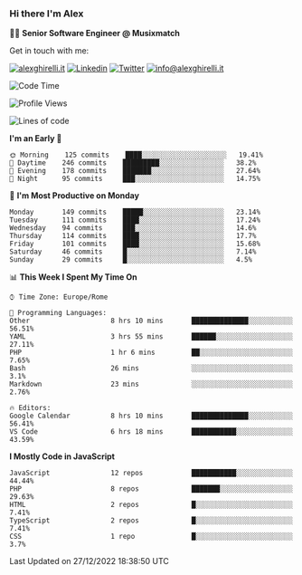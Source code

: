 ### Hi there I'm Alex

👨‍💻 __Senior Software Engineer @ Musixmatch__

Get in touch with me:

[![alexghirelli.it](https://img.shields.io/static/v1?label=alexghirelli.it&message=%20&color=red&logo=&style=flat-square&logoColor=white)](https://www.alexghirelli.it/)
[![Linkedin](https://img.shields.io/static/v1?label=Linkedin&message=%20&color=blue&logo=Linkedin&style=flat-square&logoColor=white)](https://linkedin.com/in/alexghirelli)
[![Twitter](https://img.shields.io/static/v1?label=Twitter&message=%20&color=blue&logo=Twitter&style=flat-square&logoColor=white)](https://twitter.com/alexGhirelli)
[![info@alexghirelli.it](https://img.shields.io/static/v1?label=info@alexghirelli.it&message=%20&color=red&logo=gmail&style=flat-square&logoColor=white)](mailto:info@alexghirelli.it)

<!--START_SECTION:waka-->
![Code Time](http://img.shields.io/badge/Code%20Time-7%2C217%20hrs%2050%20mins-blue)

![Profile Views](http://img.shields.io/badge/Profile%20Views-0-blue)

![Lines of code](https://img.shields.io/badge/From%20Hello%20World%20I%27ve%20Written-813%20Thousand%20lines%20of%20code-blue)

**I'm an Early 🐤** 

```text
🌞 Morning    125 commits    ████░░░░░░░░░░░░░░░░░░░░░   19.41% 
🌆 Daytime    246 commits    █████████░░░░░░░░░░░░░░░░   38.2% 
🌃 Evening    178 commits    ███████░░░░░░░░░░░░░░░░░░   27.64% 
🌙 Night      95 commits     ███░░░░░░░░░░░░░░░░░░░░░░   14.75%

```
📅 **I'm Most Productive on Monday** 

```text
Monday       149 commits    █████░░░░░░░░░░░░░░░░░░░░   23.14% 
Tuesday      111 commits    ████░░░░░░░░░░░░░░░░░░░░░   17.24% 
Wednesday    94 commits     ███░░░░░░░░░░░░░░░░░░░░░░   14.6% 
Thursday     114 commits    ████░░░░░░░░░░░░░░░░░░░░░   17.7% 
Friday       101 commits    ████░░░░░░░░░░░░░░░░░░░░░   15.68% 
Saturday     46 commits     █░░░░░░░░░░░░░░░░░░░░░░░░   7.14% 
Sunday       29 commits     █░░░░░░░░░░░░░░░░░░░░░░░░   4.5%

```


📊 **This Week I Spent My Time On** 

```text
⌚︎ Time Zone: Europe/Rome

💬 Programming Languages: 
Other                    8 hrs 10 mins       ██████████████░░░░░░░░░░░   56.51% 
YAML                     3 hrs 55 mins       ██████░░░░░░░░░░░░░░░░░░░   27.11% 
PHP                      1 hr 6 mins         ██░░░░░░░░░░░░░░░░░░░░░░░   7.65% 
Bash                     26 mins             ░░░░░░░░░░░░░░░░░░░░░░░░░   3.1% 
Markdown                 23 mins             ░░░░░░░░░░░░░░░░░░░░░░░░░   2.76%

🔥 Editors: 
Google Calendar          8 hrs 10 mins       ██████████████░░░░░░░░░░░   56.41% 
VS Code                  6 hrs 18 mins       ███████████░░░░░░░░░░░░░░   43.59%

```

**I Mostly Code in JavaScript** 

```text
JavaScript               12 repos            ███████████░░░░░░░░░░░░░░   44.44% 
PHP                      8 repos             ███████░░░░░░░░░░░░░░░░░░   29.63% 
HTML                     2 repos             █░░░░░░░░░░░░░░░░░░░░░░░░   7.41% 
TypeScript               2 repos             █░░░░░░░░░░░░░░░░░░░░░░░░   7.41% 
CSS                      1 repo              █░░░░░░░░░░░░░░░░░░░░░░░░   3.7%

```



 Last Updated on 27/12/2022 18:38:50 UTC
<!--END_SECTION:waka-->
